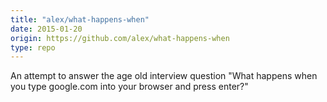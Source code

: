 ```yaml
---
title: "alex/what-happens-when"
date: 2015-01-20
origin: https://github.com/alex/what-happens-when
type: repo
---
```


An attempt to answer the age old interview question "What happens when you type google.com into your browser and press enter?"